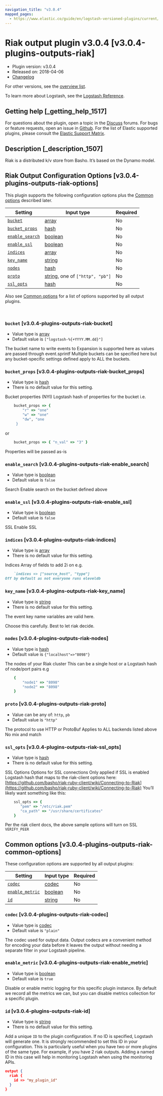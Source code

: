 ```yaml
---
navigation_title: "v3.0.4"
mapped_pages:
  - https://www.elastic.co/guide/en/logstash-versioned-plugins/current/v3.0.4-plugins-outputs-riak.html
---
```


# Riak output plugin v3.0.4 [v3.0.4-plugins-outputs-riak]


* Plugin version: v3.0.4
* Released on: 2018-04-06
* [Changelog](https://github.com/logstash-plugins/logstash-output-riak/blob/v3.0.4/CHANGELOG.md)

For other versions, see the [overview list](output-riak-index.md).

To learn more about Logstash, see the [Logstash Reference](logstash://reference/index.md).

## Getting help [_getting_help_1517]

For questions about the plugin, open a topic in the [Discuss](http://discuss.elastic.co) forums. For bugs or feature requests, open an issue in [Github](https://github.com/logstash-plugins/logstash-output-riak). For the list of Elastic supported plugins, please consult the [Elastic Support Matrix](https://www.elastic.co/support/matrix#matrix_logstash_plugins).


## Description [_description_1507]

Riak is a distributed k/v store from Basho. It’s based on the Dynamo model.


## Riak Output Configuration Options [v3.0.4-plugins-outputs-riak-options]

This plugin supports the following configuration options plus the [Common options](v3-0-4-plugins-outputs-riak.md#v3.0.4-plugins-outputs-riak-common-options) described later.

| Setting | Input type | Required |
| --- | --- | --- |
| [`bucket`](v3-0-4-plugins-outputs-riak.md#v3.0.4-plugins-outputs-riak-bucket) | [array](logstash://reference/configuration-file-structure.md#array) | No |
| [`bucket_props`](v3-0-4-plugins-outputs-riak.md#v3.0.4-plugins-outputs-riak-bucket_props) | [hash](logstash://reference/configuration-file-structure.md#hash) | No |
| [`enable_search`](v3-0-4-plugins-outputs-riak.md#v3.0.4-plugins-outputs-riak-enable_search) | [boolean](logstash://reference/configuration-file-structure.md#boolean) | No |
| [`enable_ssl`](v3-0-4-plugins-outputs-riak.md#v3.0.4-plugins-outputs-riak-enable_ssl) | [boolean](logstash://reference/configuration-file-structure.md#boolean) | No |
| [`indices`](v3-0-4-plugins-outputs-riak.md#v3.0.4-plugins-outputs-riak-indices) | [array](logstash://reference/configuration-file-structure.md#array) | No |
| [`key_name`](v3-0-4-plugins-outputs-riak.md#v3.0.4-plugins-outputs-riak-key_name) | [string](logstash://reference/configuration-file-structure.md#string) | No |
| [`nodes`](v3-0-4-plugins-outputs-riak.md#v3.0.4-plugins-outputs-riak-nodes) | [hash](logstash://reference/configuration-file-structure.md#hash) | No |
| [`proto`](v3-0-4-plugins-outputs-riak.md#v3.0.4-plugins-outputs-riak-proto) | [string](logstash://reference/configuration-file-structure.md#string), one of `["http", "pb"]` | No |
| [`ssl_opts`](v3-0-4-plugins-outputs-riak.md#v3.0.4-plugins-outputs-riak-ssl_opts) | [hash](logstash://reference/configuration-file-structure.md#hash) | No |

Also see [Common options](v3-0-4-plugins-outputs-riak.md#v3.0.4-plugins-outputs-riak-common-options) for a list of options supported by all output plugins.

 

### `bucket` [v3.0.4-plugins-outputs-riak-bucket]

* Value type is [array](logstash://reference/configuration-file-structure.md#array)
* Default value is `["logstash-%{+YYYY.MM.dd}"]`

The bucket name to write events to Expansion is supported here as values are passed through event.sprintf Multiple buckets can be specified here but any bucket-specific settings defined apply to ALL the buckets.


### `bucket_props` [v3.0.4-plugins-outputs-riak-bucket_props]

* Value type is [hash](logstash://reference/configuration-file-structure.md#hash)
* There is no default value for this setting.

Bucket properties (NYI) Logstash hash of properties for the bucket i.e.

```ruby
    bucket_props => {
        "r" => "one"
        "w" => "one"
        "dw", "one
     }
```

or

```ruby
    bucket_props => { "n_val" => "3" }
```

Properties will be passed as-is

### `enable_search` [v3.0.4-plugins-outputs-riak-enable_search]

* Value type is [boolean](logstash://reference/configuration-file-structure.md#boolean)
* Default value is `false`

Search Enable search on the bucket defined above


### `enable_ssl` [v3.0.4-plugins-outputs-riak-enable_ssl]

* Value type is [boolean](logstash://reference/configuration-file-structure.md#boolean)
* Default value is `false`

SSL Enable SSL


### `indices` [v3.0.4-plugins-outputs-riak-indices]

* Value type is [array](logstash://reference/configuration-file-structure.md#array)
* There is no default value for this setting.

Indices Array of fields to add 2i on e.g.

```ruby
    `indices => ["source_host", "type"]
Off by default as not everyone runs eleveldb
```


### `key_name` [v3.0.4-plugins-outputs-riak-key_name]

* Value type is [string](logstash://reference/configuration-file-structure.md#string)
* There is no default value for this setting.

The event key name variables are valid here.

Choose this carefully. Best to let riak decide.


### `nodes` [v3.0.4-plugins-outputs-riak-nodes]

* Value type is [hash](logstash://reference/configuration-file-structure.md#hash)
* Default value is `{"localhost"=>"8098"}`

The nodes of your Riak cluster This can be a single host or a Logstash hash of node/port pairs e.g

```ruby
    {
        "node1" => "8098"
        "node2" => "8098"
    }
```


### `proto` [v3.0.4-plugins-outputs-riak-proto]

* Value can be any of: `http`, `pb`
* Default value is `"http"`

The protocol to use HTTP or ProtoBuf Applies to ALL backends listed above No mix and match


### `ssl_opts` [v3.0.4-plugins-outputs-riak-ssl_opts]

* Value type is [hash](logstash://reference/configuration-file-structure.md#hash)
* There is no default value for this setting.

SSL Options Options for SSL connections Only applied if SSL is enabled Logstash hash that maps to the riak-client options here: [https://github.com/basho/riak-ruby-client/wiki/Connecting-to-Riak](https://github.com/basho/riak-ruby-client/wiki/Connecting-to-Riak) You’ll likely want something like this:

```ruby
    ssl_opts => {
       "pem" => "/etc/riak.pem"
       "ca_path" => "/usr/share/certificates"
    }
```

Per the riak client docs, the above sample options will turn on SSL `VERIFY_PEER`



## Common options [v3.0.4-plugins-outputs-riak-common-options]

These configuration options are supported by all output plugins:

| Setting | Input type | Required |
| --- | --- | --- |
| [`codec`](v3-0-4-plugins-outputs-riak.md#v3.0.4-plugins-outputs-riak-codec) | [codec](logstash://reference/configuration-file-structure.md#codec) | No |
| [`enable_metric`](v3-0-4-plugins-outputs-riak.md#v3.0.4-plugins-outputs-riak-enable_metric) | [boolean](logstash://reference/configuration-file-structure.md#boolean) | No |
| [`id`](v3-0-4-plugins-outputs-riak.md#v3.0.4-plugins-outputs-riak-id) | [string](logstash://reference/configuration-file-structure.md#string) | No |

### `codec` [v3.0.4-plugins-outputs-riak-codec]

* Value type is [codec](logstash://reference/configuration-file-structure.md#codec)
* Default value is `"plain"`

The codec used for output data. Output codecs are a convenient method for encoding your data before it leaves the output without needing a separate filter in your Logstash pipeline.


### `enable_metric` [v3.0.4-plugins-outputs-riak-enable_metric]

* Value type is [boolean](logstash://reference/configuration-file-structure.md#boolean)
* Default value is `true`

Disable or enable metric logging for this specific plugin instance. By default we record all the metrics we can, but you can disable metrics collection for a specific plugin.


### `id` [v3.0.4-plugins-outputs-riak-id]

* Value type is [string](logstash://reference/configuration-file-structure.md#string)
* There is no default value for this setting.

Add a unique `ID` to the plugin configuration. If no ID is specified, Logstash will generate one. It is strongly recommended to set this ID in your configuration. This is particularly useful when you have two or more plugins of the same type. For example, if you have 2 riak outputs. Adding a named ID in this case will help in monitoring Logstash when using the monitoring APIs.

```json
output {
  riak {
    id => "my_plugin_id"
  }
}
```



